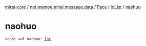 [mirai-core](../../../index.md) / [net.mamoe.mirai.message.data](../../index.md) / [Face](../index.md) / [IdList](index.md) / [naohuo](./naohuo.md)

# naohuo

`const val naohuo: `[`Int`](https://kotlinlang.org/api/latest/jvm/stdlib/kotlin/-int/index.html)